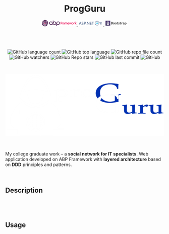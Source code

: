 <h1 align="center"> ProgGuru </h1>

<div align="center">
<a href="https://github.com/abpframework/abp">
<img height="20" width="110" src="readme_assets/abp.png" />
</a>
<a href="https://github.com/dotnet/aspnetcore">
<img height="20" width="80" src="readme_assets/aspnetcore.jpg" />
</a>
<a href="https://github.com/twbs/bootstrap">
<img height="20" width="74" src="readme_assets/bootstrap-logo.jpg" />
</a>
</div>

#

<br>

<div align="center">

![GitHub language count](https://img.shields.io/github/languages/count/daridakr/progguru?style=flat-square)
![GitHub top language](https://img.shields.io/github/languages/top/daridakr/progguru?style=flat-square)
![GitHub repo file count](https://img.shields.io/github/directory-file-count/daridakr/progguru?style=flat-square)
![GitHub watchers](https://img.shields.io/github/watchers/daridakr/progguru?style=flat-square)
![GitHub Repo stars](https://img.shields.io/github/stars/daridakr/progguru?style=flat-square)
![GitHub last commit](https://img.shields.io/github/last-commit/daridakr/progguru?style=flat-square)
![GitHub](https://img.shields.io/github/license/daridakr/progguru?style=flat-square)
</div>

<br>

<div align="center">

![](readme_assets/logo.png)

</div>

<br>

My college graduate work – a **social network for IT specialists**. Web application developed on ABP Framework with **layered architecture** based on **DDD** principles and patterns.

<br>

## Description
#

<br>

## Usage
#



<!-- 
демо (изображения, ссылки на видео, интерактивные демо-ссылки);

технологии в проекте;

что-то характерное для проекта (проблемы, с которыми пришлось столкнуться, уникальные составляющие проекта);

техническое описание проекта (установка, настройка, как помочь проекту).-->